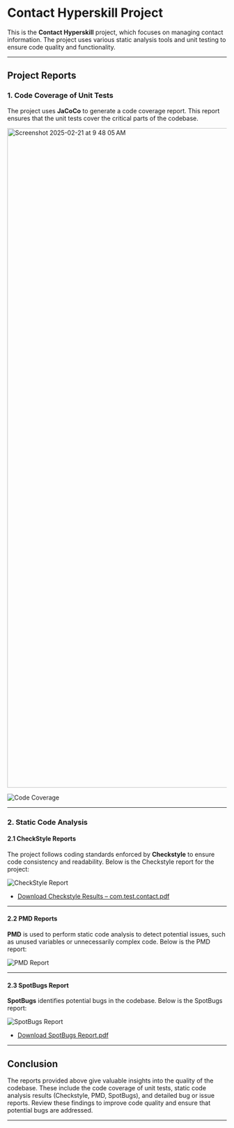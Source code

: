 # Contact Hyperskill Project

This is the **Contact Hyperskill** project, which focuses on managing contact information. The project uses various static analysis tools and unit testing to ensure code quality and functionality.

---

## Project Reports

### 1. Code Coverage of Unit Tests

The project uses **JaCoCo** to generate a code coverage report. This report ensures that the unit tests cover the critical parts of the codebase.

<img width="1510" alt="Screenshot 2025-02-21 at 9 48 05 AM" src="https://github.com/user-attachments/assets/3f36cd15-db25-448a-b539-c6a20cd74d7e" />



![Code Coverage](https://github.com/user-attachments/assets/4a7f3615-dfdf-44ab-9fc3-f8369a8d1361)


---

### 2. Static Code Analysis

#### 2.1 CheckStyle Reports

The project follows coding standards enforced by **Checkstyle** to ensure code consistency and readability. Below is the Checkstyle report for the project:

![CheckStyle Report](https://github.com/user-attachments/assets/04da8afa-e8a0-4fa5-b2cd-04e95879142e)


- [Download Checkstyle Results – com.test.contact.pdf](https://github.com/user-attachments/files/18900739/Checkstyle.Results.test.contact.pdf)

---

#### 2.2 PMD Reports

**PMD** is used to perform static code analysis to detect potential issues, such as unused variables or unnecessarily complex code. Below is the PMD report:

![PMD Report](https://github.com/user-attachments/assets/ad50b987-d553-48a3-8948-38f58ba5b0be)


---

#### 2.3 SpotBugs Report

**SpotBugs** identifies potential bugs in the codebase. Below is the SpotBugs report:

![SpotBugs Report](https://github.com/user-attachments/assets/3a50a5fc-6d13-46e4-937a-888899b81cbe)


- [Download SpotBugs Report.pdf](https://github.com/user-attachments/files/18900726/SpotBugs.Report.-.Contacts.pdf)


---

## Conclusion

The reports provided above give valuable insights into the quality of the codebase. These include the code coverage of unit tests, static code analysis results (Checkstyle, PMD, SpotBugs), and detailed bug or issue reports. Review these findings to improve code quality and ensure that potential bugs are addressed.

---
